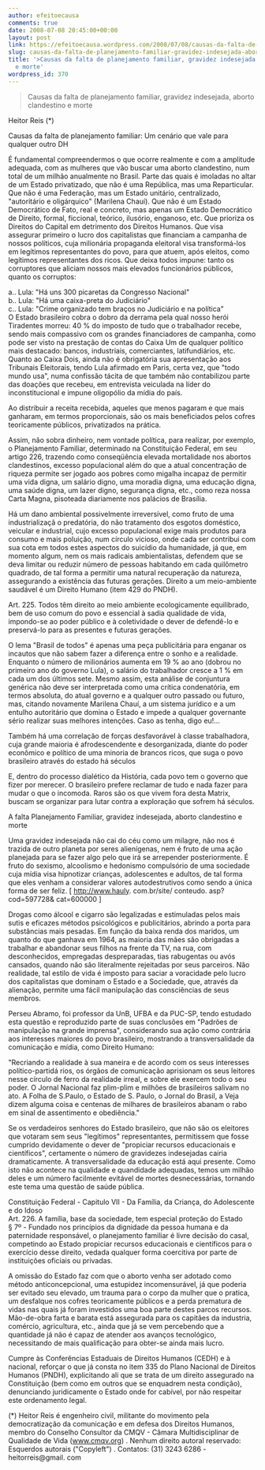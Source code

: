 ```yaml
---
author: efeitoecausa
comments: true
date: 2008-07-08 20:45:00+00:00
layout: post
link: https://efeitoecausa.wordpress.com/2008/07/08/causas-da-falta-de-planejamento-familiar-gravidez-indesejada-aborto-clandestino-e-morte/
slug: causas-da-falta-de-planejamento-familiar-gravidez-indesejada-aborto-clandestino-e-morte
title: '>Causas da falta de planejamento familiar, gravidez indesejada, aborto clandestino
  e morte'
wordpress_id: 370
---
```


>Causas da falta de planejamento familiar, gravidez indesejada, aborto clandestino e morte  
  
Heitor Reis (*)  
  
Causas da falta de planejamento familiar: Um cenário que vale para qualquer outro DH  
  
É fundamental compreendermos o que ocorre realmente e com a amplitude adequada, com as mulheres que vão buscar uma aborto clandestino, num total de um milhão anualmente no Brasil. Parte das quais é imoladas no altar de um Estado privatizado, que não é uma República, mas uma Reparticular. Que não é uma Federação, mas um Estado unitário, centralizado, "autoritário e oligárquico" (Marilena Chauí). Que não é um Estado Democrático de Fato, real e concreto, mas apenas um Estado Democrático de Direito, formal, ficcional, teórico, ilusório, enganoso, etc. Que prioriza os Direitos do Capital em detrimento dos Direitos Humanos. Que visa assegurar primeiro o lucro dos capitalistas que financiam a campanha de nossos políticos, cuja milionária propaganda eleitoral visa transformá-los em legítimos representantes do povo, para que atuem, após eleitos, como legítimos representantes dos ricos. Que deixa todos impune: tanto os corruptores que aliciam nossos mais elevados funcionários públicos, quanto os corruptos:  
  
a.. Lula: "Há uns 300 picaretas da Congresso Nacional"  
b.. Lula: "Há uma caixa-preta do Judiciário"  
c.. Lula: "Crime organizado tem braços no Judiciário e na política"  
O Estado brasileiro cobra o dobro da derrama pela qual nosso herói Tiradentes morreu: 40 % do imposto de tudo que o trabalhador recebe, sendo mais compassivo com os grandes financiadores de campanha, como pode ser visto na prestação de contas do Caixa Um de qualquer político mais destacado: bancos, industriais, comerciantes, latifundiários, etc. Quanto ao Caixa Dois, ainda não é obrigatória sua apresentação aos Tribunais Eleitorais, tendo Lula afirmado em Paris, certa vez, que "todo mundo usa", numa confissão tácita de que também não contabilizou parte das doações que recebeu, em entrevista veiculada na líder do inconstitucional e impune oligopólio da mídia do país.  
  
Ao distribuir a receita recebida, aqueles que menos pagaram e que mais ganharam, em termos proporcionais, são os mais beneficiados pelos cofres teoricamente públicos, privatizados na prática.  
  
Assim, não sobra dinheiro, nem vontade política, para realizar, por exemplo, o Planejamento Familiar, determinado na Constituição Federal, em seu artigo 226, trazendo como conseqüência elevada mortalidade nos abortos clandestinos, excesso populacional além do que a atual concentração de riqueza permite ser jogado aos pobres como migalha incapaz de permitir uma vida digna, um salário digno, uma moradia digna, uma educação digna, uma saúde digna, um lazer digno, segurança digna, etc., como reza nossa Carta Magna, pisoteada diariamente nos palácios de Brasília.  
  
Há um dano ambiental possivelmente irreversível, como fruto de uma industrializaçã o predatória, do não tratamento dos esgotos doméstico, veicular e industrial, cujo excesso populacional exige mais produtos para consumo e mais poluição, num círculo vicioso, onde cada ser contribui com sua cota em todos estes aspectos do suicídio da humanidade, já que, em momento algum, nem os mais radicais ambientalistas, defendem que se deva limitar ou reduzir número de pessoas habitando em cada quilômetro quadrado, de tal forma a permitir uma natural recuperação da natureza, assegurando a existência das futuras gerações. Direito a um meio-ambiente saudável é um Direito Humano (item 429 do PNDH).  
  
Art. 225. Todos têm direito ao meio ambiente ecologicamente equilibrado, bem de uso comum do povo e essencial à sadia qualidade de vida, impondo-se ao poder público e à coletividade o dever de defendê-lo e preservá-lo para as presentes e futuras gerações.  
  
O lema "Brasil de todos" é apenas uma peça publicitária para enganar os incautos que não sabem fazer a diferença entre o sonho e a realidade. Enquanto o número de milionários aumenta em 19 % ao ano (dobrou no primeiro ano do governo Lula), o salário do trabalhador cresce a 1 % em cada um dos últimos sete. Mesmo assim, esta análise de conjuntura genérica não deve ser interpretada como uma crítica condenatória, em termos absoluta, do atual governo e a qualquer outro passado ou futuro, mas, citando novamente Marilena Chauí, a um sistema jurídico e a um entulho autoritário que domina o Estado e impede a qualquer governante sério realizar suas melhores intenções. Caso as tenha, digo eu!...  
  
Também há uma correlação de forças desfavorável à classe trabalhadora, cuja grande maioria é afrodescendente e desorganizada, diante do poder econômico e político de uma minoria de brancos ricos, que suga o povo brasileiro através do estado há séculos  
  
E, dentro do processo dialético da História, cada povo tem o governo que fizer por merecer. O brasileiro prefere reclamar de tudo e nada fazer para mudar o que o incomoda. Raros são os que vivem fora desta Matrix, buscam se organizar para lutar contra a exploração que sofrem há séculos.  
  
A falta Planejamento Familiar, gravidez indesejada, aborto clandestino e morte  
  
Uma gravidez indesejada não cai do céu como um milagre, não nos é trazida de outro planeta por seres alienígenas, nem é fruto de uma ação planejada para se fazer algo pelo que irá se arrepender posteriormente. É fruto do sexismo, alcoolismo e hedonismo compulsório de uma sociedade cuja mídia visa hipnotizar crianças, adolescentes e adultos, de tal forma que eles venham a considerar valores autodestrutivos como sendo a única forma de ser feliz. [ http://www.hauly. com.br/site/ conteudo. asp?cod=597728& cat=600000 ]  
  
Drogas como álcool e cigarro são legalizadas e estimuladas pelos mais sutis e eficazes métodos psicológicos e publicitários, abrindo a porta para substâncias mais pesadas. Em função da baixa renda dos maridos, um quanto do que ganhava em 1964, as maioria das mães são obrigadas a trabalhar e abandonar seus filhos na frente da TV, na rua, com desconhecidos, empregadas despreparadas, tias rabugentas ou avós cansados, quando não são literalmente rejeitadas por seus parceiros. Não realidade, tal estilo de vida é imposto para saciar a voracidade pelo lucro dos capitalistas que dominam o Estado e a Sociedade, que, através da alienação, permite uma fácil manipulação das consciências de seus membros.  
  
Perseu Abramo, foi professor da UnB, UFBA e da PUC-SP, tendo estudado esta questão e reproduzido parte de suas conclusões em "Padrões de manipulação na grande imprensa", considerando sua ação como contrária aos interesses maiores do povo brasileiro, mostrando a transversalidade da comunicação e mídia, como Direito Humano:  
  
"Recriando a realidade à sua maneira e de acordo com os seus interesses político-partidá rios, os órgãos de comunicação aprisionam os seus leitores nesse círculo de ferro da realidade irreal, e sobre ele exercem todo o seu poder. O Jornal Nacional faz plim-plim e milhões de brasileiros salivam no ato. A Folha de S.Paulo, o Estado de S. Paulo, o Jornal do Brasil, a Veja dizem alguma coisa e centenas de milhares de brasileiros abanam o rabo em sinal de assentimento e obediência."  
  
Se os verdadeiros senhores do Estado brasileiro, que não são os eleitores que votaram sem seus "legítimos" representantes, permitissem que fosse cumprido devidamente o dever de "propiciar recursos educacionais e científicos", certamente o número de gravidezes indesejadas cairia dramaticamente. A transversalidade da educação está aqui presente. Como isto não acontece na qualidade e quandidade adequadas, temos um milhão deles e um número facilmente evitável de mortes desnecessárias, tornando este tema uma questão de saúde pública.  
  
Constituição Federal - Capitulo VII - Da Família, da Criança, do Adolescente e do Idoso  
Art. 226. A família, base da sociedade, tem especial proteção do Estado  
§ 7º - Fundado nos princípios da dignidade da pessoa humana e da paternidade responsável, o planejamento familiar é livre decisão do casal, competindo ao Estado propiciar recursos educacionais e científicos para o exercício desse direito, vedada qualquer forma coercitiva por parte de instituições oficiais ou privadas.  
  
A omissão do Estado faz com que o aborto venha ser adotado como método anticoncepcional, uma estupidez incomensurável, já que poderia ser evitado seu elevado, um trauma para o corpo da mulher que o pratica, um desfalque nos cofres teoricamente públicos e a perda prematura de vidas nas quais já foram investidos uma boa parte destes parcos recursos. Mão-de-obra farta e barata está assegurada para os capitães da industria, comércio, agricultura, etc., ainda que já se vem percebendo que a quantidade já não é capaz de atender aos avanços tecnológico, necessitando de mais qualificação para obter-se ainda mais lucro.  
  
Cumpre às Conferências Estaduais de Direitos Humanos (CEDH) e à nacional, reforçar o que já consta no item 335 do Plano Nacional de Direitos Humanos (PNDH), explicitando ali que se trata de um direito assegurado na Constituição (bem como em outros que se enquadrem nesta condição), denunciando juridicamente o Estado onde for cabível, por não respeitar este ordenamento legal.  
  
(*) Heitor Reis é engenheiro civil, militante do movimento pela democratização da comunicação e em defesa dos Direitos Humanos, membro do Conselho Consultor da CMQV - Câmara Multidisciplinar de Qualidade de Vida (www.cmqv.org) . Nenhum direito autoral reservado: Esquerdos autorais ("Copyleft") . Contatos: (31) 3243 6286 - heitorreis@gmail. com
